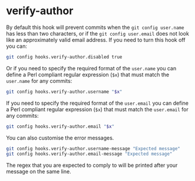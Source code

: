 # verify-author

By default this hook will prevent commits when the `git config user.name` has less than two characters, or if the `git config user.email` does not look like an approximately valid email address. If you need to turn this hook off you can:

```sh
git config hooks.verify-author.disabled true
```

Or if you need to specify the required format of the `user.name` you can define a Perl compliant regular expression (`$x`) that must match the `user.name` for any commits:

```sh
git config hooks.verify-author.username "$x"
```

If you need to specify the required format of the `user.email` you can define a Perl compliant regular expression (`$x`) that must match the `user.email` for any commits:

```sh
git config hooks.verify-author.email "$x"
```

You can also customise the error messages.

```sh
git config hooks.verify-author.username-message "Expected message"
git config hooks.verify-author.email-message "Expected message"
```

The regex that you are expected to comply to will be printed after your message on the same line.
